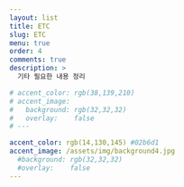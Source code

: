 ```yaml
---
layout: list
title: ETC
slug: ETC
menu: true
order: 4
comments: true
description: >
  기타 필요한 내용 정리

# accent_color: rgb(38,139,210)
# accent_image:
#   background: rgb(32,32,32)
#   overlay:    false
# ---

accent_color: rgb(14,130,145) #02b6d1
accent_image: /assets/img/background4.jpg
  #background: rgb(32,32,32)
  #overlay:    false
---
```

